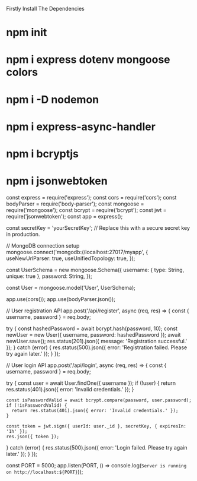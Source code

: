 Firstly Install The Dependencies

# npm init
# npm i express dotenv mongoose colors
# npm i -D nodemon
# npm i express-async-handler
# npm i bcryptjs
# npm i jsonwebtoken

const express = require('express');
const cors = require('cors');
const bodyParser = require('body-parser');
const mongoose = require('mongoose');
const bcrypt = require('bcrypt');
const jwt = require('jsonwebtoken');
const app = express();

const secretKey = 'yourSecretKey'; // Replace this with a secure secret key in production.

// MongoDB connection setup
mongoose.connect('mongodb://localhost:27017/myapp', {
  useNewUrlParser: true,
  useUnifiedTopology: true,
});

const UserSchema = new mongoose.Schema({
  username: { type: String, unique: true },
  password: String,
});

const User = mongoose.model('User', UserSchema);

app.use(cors());
app.use(bodyParser.json());

// User registration API
app.post('/api/register', async (req, res) => {
  const { username, password } = req.body;

  try {
    const hashedPassword = await bcrypt.hash(password, 10);
    const newUser = new User({ username, password: hashedPassword });
    await newUser.save();
    res.status(201).json({ message: 'Registration successful.' });
  } catch (error) {
    res.status(500).json({ error: 'Registration failed. Please try again later.' });
  }
});

// User login API
app.post('/api/login', async (req, res) => {
  const { username, password } = req.body;

  try {
    const user = await User.findOne({ username });
    if (!user) {
      return res.status(401).json({ error: 'Invalid credentials.' });
    }

    const isPasswordValid = await bcrypt.compare(password, user.password);
    if (!isPasswordValid) {
      return res.status(401).json({ error: 'Invalid credentials.' });
    }

    const token = jwt.sign({ userId: user._id }, secretKey, { expiresIn: '1h' });
    res.json({ token });
  } catch (error) {
    res.status(500).json({ error: 'Login failed. Please try again later.' });
  }
});

const PORT = 5000;
app.listen(PORT, () => console.log(`Server is running on http://localhost:${PORT}`));
